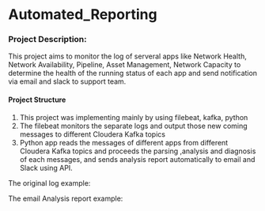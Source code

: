 # Automated_Reporting

### Project Description:

This project aims to monitor the log of serveral apps like Network Health, Network Availability, Pipeline, Asset Management, Network Capacity to determine the health of the running status of each app and send notification via email and slack to support team. 

#### Project Structure
1. This project was implementing mainly by using filebeat, kafka, python 
2. The filebeat monitors the separate logs and output those new coming messages to different Cloudera Kafka topics
3. Python app reads the messages of different apps from different Cloudera Kafka topics and proceeds the parsing ,analysis and diagnosis of each messages, and sends analysis report automatically to email and Slack using API. 


The original log example:


The email Analysis report example:
















